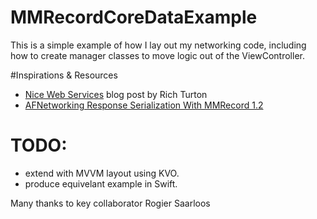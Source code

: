 MMRecordCoreDataExample
=======================

This is a simple example of how I lay out my networking code, including how to create manager classes to move logic out of the ViewController.

#Inspirations & Resources

- [Nice Web Services](commandshift.co.uk/blog/2014/01/02/nice-web-services/) blog post by Rich Turton 
- [AFNetworking Response Serialization With MMRecord 1.2](http://mutualmobile.github.io/blog/2014/01/14/afnetworking-response-serialization-with-mmrecord-1-dot-2/)


# TODO:
- extend with MVVM layout using KVO.
- produce equivelant example in Swift. 


Many thanks to key collaborator Rogier Saarloos